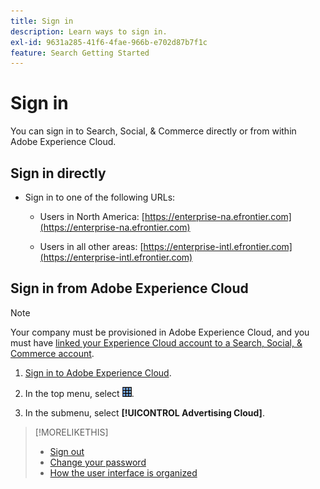 ```yaml
---
title: Sign in
description: Learn ways to sign in.
exl-id: 9631a285-41f6-4fae-966b-e702d87b7f1c
feature: Search Getting Started
---
```

# Sign in

You can sign in to Search, Social, & Commerce directly or from within Adobe Experience Cloud.

## Sign in directly

* Sign in to one of the following URLs:

  * Users in North America: [https://enterprise-na.efrontier.com](https://enterprise-na.efrontier.com)
  
  * Users in all other areas: [https://enterprise-intl.efrontier.com](https://enterprise-intl.efrontier.com)

## Sign in from Adobe Experience Cloud

>[!NOTE]
>
>Your company must be provisioned in Adobe Experience Cloud, and you must have [linked your Experience Cloud account to a Search, Social, & Commerce account](https://experiencecloud.adobe.com/resources/help/en_US/mcloud/organizations.html).

1. [Sign in to Adobe Experience Cloud](https://experienceleague.adobe.com/docs/core-services/interface/experience-cloud.html#signin).

1. In the top menu, select ![solution selector](/help/search-social-commerce/assets/menu-icon.png "solution selector").

1. In the submenu, select **[!UICONTROL Advertising Cloud]**.

>[!MORELIKETHIS]
>
>* [Sign out](log-out.md)
>* [Change your password](/help/search-social-commerce/tools/password-change.md)
>* [How the user interface is organized](user-interface.md)
